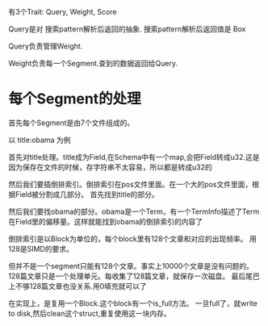 有3个Trait: Query, Weight, Score

Query是对 搜索pattern解析后返回的抽象. 搜索pattern解析后返回值是 Box<dyn Query>

Query负责管理Weight. 

Weight负责每一个Segment.查到的数据返回给Query.


# 每个Segment的处理
首先每个Segment是由7个文件组成的。

以 title:obama 为例

首先对title处理。title成为Field,在Schema中有一个map,会把Field转成u32.这是因为保存在文件的时候，存字符串不太容易，所以都是转成u32的

然后我们要插倒排索引。倒排索引在pos文件里面。在一个大的pos文件里面，根据Field被分割成几部分。
首先找到title的部分。

然后我们要找obama的部分。obama是一个Term，有一个TermInfo描述了Term在Field里的偏移量。这样就能找到obama的倒排索引的内容了

倒排索引是以Block为单位的，每个block里有128个文章和对应的出现频率。 用128是SIMD的要求。

但并不是一个segment只能有128个文章。事实上10000个文章是没有问题的。128篇文章只是一个处理单元。每收集了128篇文章，就保存一次磁盘。
最后尾巴上不够128篇文章也没关系.用0填充就可以了

在实现上，是复用一个Block.这个block有一个is_full方法。 一旦full了，就write to disk,然后clean这个struct,重复使用这一块内存。

